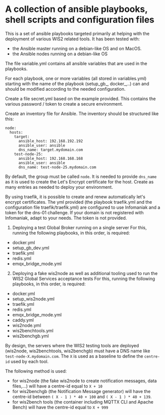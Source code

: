 # A collection of ansible playbooks, shell scripts and configuration files 

This is a set of ansible playbooks targeted primarily at helping with the deployment of various WIS2 related tools.
It has been tested with:
- the Ansible master running on a debian-like OS and on MacOS.
- the Ansible nodes running on a debian-like OS

The file variable.yml contains all ansible variables that are used in the playbooks.

For each playbook, one or more variables (all stored in variables.yml) starting with the name of the playbook (setup_gb_, docker_,..) can and should be modified according to the needed configuration.

Create a file secret.yml based on the example provided. This contains the various password / token to create a secure environment.

Create an inventory file for Ansible.
The inventory should be structured like this:
```
node:
  hosts:
    target:
      ansible_host: 192.168.192.192
      ansible_user: ansible
      dns_name: target.mydomain.com
    test-node-25:
      ansible_host: 192.168.168.168
      ansible_user: ansible
      dns_name: test-node-25.mydomain.com
```

By default, the group must be called `node`. It is needed to provide `dns_name` as it is used to create the Let's Encrypt certificate for the host.
Create as many entries as needed to deploy your environment.

By using traefik, it is possible to create and renew automatically let's encrypt certificates.
The yml provided (the playbook traefik.yml and the configuration file traefik/traefik.yml) are configured to use Infomaniak and a token for the dns-01 challenge.
If your domain is not registered with Infomaniak, adapt to your needs. The token is not provided.

1. Deploying a test Global Broker running on a single server
For this, running the following playbooks, in this order, is required:
- docker.yml 
- setup_gb_dev.yml 
- traefik.yml 
- redis.yml 
- emqx_bridge_mode.yml 

2. Deploying a fake wis2node as well as additional tooling used to run the WIS2 Global Services acceptance tests
For this, running the following playbooks, in this order, is required:
- docker.yml 
- setup_wis2node.yml 
- traefik.yml 
- redis.yml 
- emqx_bridge_mode.yml 
- caddy.yml
- wis2node.yml
- wis2benchtools.yml
- wis2benchgb.yml

By design, the servers where the WIS2 testing tools are deployed (wis2node, wis2benchtools, wis2benchgb) must have a DNS name like `test-node-X.mydomain.com`.
The `X` is used as a baseline to define the `centre-id` used by each tool.

The following method is used:

- for wis2node (the fake wis2node to create notification messages, data files,...) will have a centre-id equal to `X + 10`
- for wis2benchgb (the Notification Message generator) will have the centre-id between `( X - 1 ) * 40 + 100` and `( X - 1 ) * 40 + 139`.
- for wis2bench tools (the container including MQTTX CLI and Apache Bench) will have the centre-id equal to `X + 999`